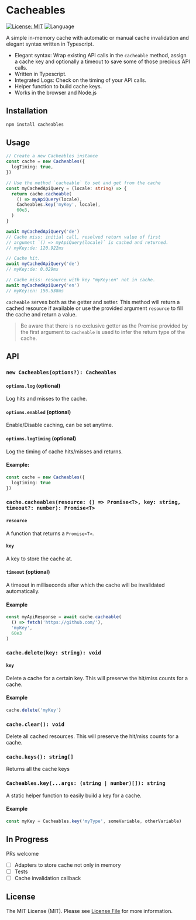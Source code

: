 # Cacheables

[![License: MIT](https://img.shields.io/badge/License-MIT-yellow.svg)](https://opensource.org/licenses/MIT)
![Language](https://img.shields.io/github/languages/top/grischaerbe/cacheables)

A simple in-memory cache with automatic or manual cache invalidation and elegant syntax written in Typescript.

- Elegant syntax: Wrap existing API calls in the `cacheable` method, assign a cache key and optionally a timeout to save some of those precious API calls.
- Written in Typescript.
- Integrated Logs: Check on the timing of your API calls.
- Helper function to build cache keys.
- Works in the browser and Node.js

## Installation

```bash
npm install cacheables
```

## Usage

```ts
// Create a new Cacheables instance
const cache = new Cacheables({
  logTiming: true,
})

// Use the method `cacheable` to set and get from the cache
const myCachedApiQuery = (locale: string) => {
  return cache.cacheable(
    () => myApiQuery(locale),
    Cacheables.key('myKey', locale),
    60e3,
  )
}

await myCachedApiQuery('de')
// Cache miss: initial call, resolved return value of first
// argument `() => myApiQuery(locale)` is cached and returned.
// myKey:de: 120.922ms

// Cache hit.
await myCachedApiQuery('de')
// myKey:de: 0.029ms

// Cache miss: resource with key "myKey:en" not in cache.
await myCachedApiQuery('en')
// myKey:en: 156.538ms
```

`cacheable` serves both as the getter and setter. This method will return a cached resource if available or use the provided argument `resource` to fill the cache and return a value.

> Be aware that there is no exclusive getter as the Promise provided by the first argument to `cacheable` is used to infer the return type of the cache.

## API

### `new Cacheables(options?): Cacheables`

#### `options.log` (optional)

Log hits and misses to the cache.

#### `options.enabled` (optional)

Enable/Disable caching, can be set anytime.

#### `options.logTiming` (optional)

Log the timing of cache hits/misses and returns.

#### Example:

```ts
const cache = new Cacheables({
  logTiming: true
})
```

### `cache.cacheables(resource: () => Promise<T>, key: string, timeout?: number): Promise<T>`

#### `resource`

A function that returns a `Promise<T>`.

#### `key`

A key to store the cache at.

#### `timeout` (optional)

A timeout in milliseconds after which the cache will be invalidated automatically.

#### Example

```ts
const myApiResponse = await cache.cacheable(
  () => fetch('https://github.com/'),
  'myKey',
  60e3
)
```

### `cache.delete(key: string): void`

#### `key`

Delete a cache for a certain key. This will preserve the hit/miss counts for a cache.

#### Example

```ts
cache.delete('myKey')
```

### `cache.clear(): void`

Delete all cached resources. This will preserve the hit/miss counts for a cache.

### `cache.keys(): string[]`

Returns all the cache keys

### `Cacheables.key(...args: (string | number)[]): string`

A static helper function to easily build a key for a cache.

#### Example

```ts
const myKey = Cacheables.key('myType', someVariable, otherVariable)
```

## In Progress

PRs welcome

- [ ] Adapters to store cache not only in memory
- [ ] Tests
- [ ] Cache invalidation callback

## License

The MIT License (MIT). Please see [License File](LICENSE.md) for more information.